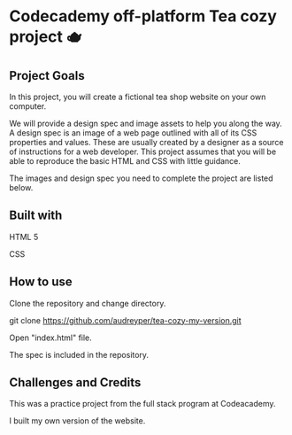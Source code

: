 
# Codecademy off-platform Tea cozy project 🫖 

## Project Goals

In this project, you will create a fictional tea shop website on your own computer.

We will provide a design spec and image assets to help you along the way. A design spec is an image of a web page outlined with all of its CSS properties and values. These are usually created by a designer as a source of instructions for a web developer. This project assumes that you will be able to reproduce the basic HTML and CSS with little guidance.

The images and design spec you need to complete the project are listed below.


## Built with

HTML 5

CSS

## How to use

Clone the repository and change directory.

git clone https://github.com/audreyper/tea-cozy-my-version.git

Open "index.html" file.

The spec is included in the repository.


## Challenges and Credits

This was a practice project from the full stack program at Codeacademy.

I built my own version of the website.  
